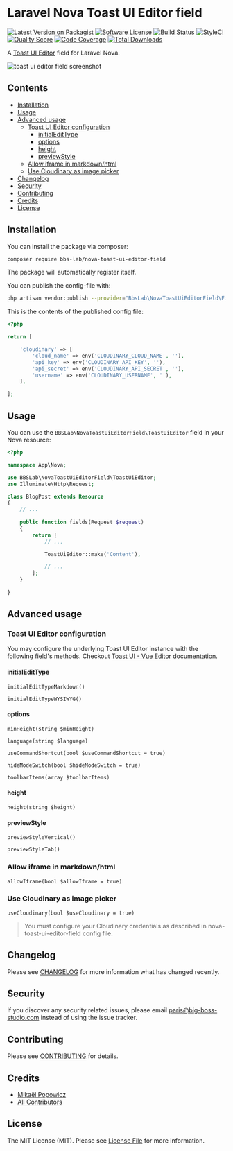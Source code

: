 # Laravel Nova Toast UI Editor field

[![Latest Version on Packagist](https://img.shields.io/packagist/v/bbs-lab/nova-toast-ui-editor-field.svg?style=flat-square)](https://packagist.org/packages/bbs-lab/nova-toast-ui-editor-field)
[![Software License](https://img.shields.io/badge/license-MIT-brightgreen.svg?style=flat-square)](LICENSE.md)
[![Build Status](https://img.shields.io/travis/bbs-lab/nova-toast-ui-editor-field/master.svg?style=flat-square)](https://travis-ci.org/bbs-lab/nova-toast-ui-editor-field)
[![StyleCI](https://styleci.io/repos/217854455/shield)](https://styleci.io/repos/217854455)
[![Quality Score](https://img.shields.io/scrutinizer/g/bbs-lab/nova-toast-ui-editor-field.svg?style=flat-square)](https://scrutinizer-ci.com/g/bbs-lab/nova-toast-ui-editor-field)
[![Code Coverage](https://img.shields.io/scrutinizer/coverage/g/bbs-lab/nova-toast-ui-editor-field/master.svg?style=flat-square)](https://scrutinizer-ci.com/g/bbs-lab/nova-toast-ui-editor-field/?branch=master)
[![Total Downloads](https://img.shields.io/packagist/dt/bbs-lab/nova-toast-ui-editor-field.svg?style=flat-square)](https://packagist.org/packages/bbs-lab/nova-toast-ui-editor-field)

A [Toast UI Editor](https://ui.toast.com/tui-editor) field for Laravel Nova.

![toast ui editor field screenshot](https://bbs-lab.github.io/nova-toast-ui-editor-field/nova-toast-ui-editor-field.png)

## Contents

- [Installation](#installation)
- [Usage](#usage)
- [Advanced usage](#advanced-usage)
    - [Toast UI Editor configuration](#toast-ui-editor-configuration)
        - [initialEditType](#initialedittype)
        - [options](#options)
        - [height](#height)
        - [previewStyle](#previewstyle)
    - [Allow iframe in markdown/html](#allow-iframe-in-markdownhtml)
    - [Use Cloudinary as image picker](#use-cloudinary-as-image-picker)
- [Changelog](#changelog)
- [Security](#security)
- [Contributing](#contributing)
- [Credits](#credits)
- [License](#license)

## Installation

You can install the package via composer:

``` bash
composer require bbs-lab/nova-toast-ui-editor-field
```

The package will automatically register itself.

You can publish the config-file with:

```bash
php artisan vendor:publish --provider="BbsLab\NovaToastUiEditorField\FieldServiceProvider" --tag="config"
```

This is the contents of the published config file:

```php
<?php

return [

    'cloudinary' => [
        'cloud_name' => env('CLOUDINARY_CLOUD_NAME', ''),
        'api_key' => env('CLOUDINARY_API_KEY', ''),
        'api_secret' => env('CLOUDINARY_API_SECRET', ''),
        'username' => env('CLOUDINARY_USERNAME', ''),
    ],

];
```


## Usage

You can use the `BBSLab\NovaToastUiEditorField\ToastUiEditor` field in your Nova resource:

```php
<?php

namespace App\Nova;

use BBSLab\NovaToastUiEditorField\ToastUiEditor;
use Illuminate\Http\Request;

class BlogPost extends Resource
{
    // ...
    
    public function fields(Request $request)
    {
        return [
            // ...

            ToastUiEditor::make('Content'),

            // ...
        ];
    }
    
}
```
## Advanced usage

### Toast UI Editor configuration

You may configure the underlying Toast UI Editor instance with the following field's methods.
Checkout [Toast UI - Vue Editor](https://github.com/nhn/tui.editor/tree/master/apps/vue-editor#props) documentation.

#### initialEditType

`initialEditTypeMarkdown()`

`initialEditTypeWYSIWYG()`

#### options

`minHeight(string $minHeight)`

`language(string $language)`

`useCommandShortcut(bool $useCommandShortcut = true)`

`hideModeSwitch(bool $hideModeSwitch = true)`

`toolbarItems(array $toolbarItems)`

#### height

`height(string $height)`

#### previewStyle

`previewStyleVertical()`

`previewStyleTab()`

### Allow iframe in markdown/html

`allowIframe(bool $allowIframe = true)`

### Use Cloudinary as image picker

`useCloudinary(bool $useCloudinary = true)`

> You must configure your Cloudinary credentials as described in nova-toast-ui-editor-field config file.

## Changelog

Please see [CHANGELOG](CHANGELOG.md) for more information what has changed recently.

## Security

If you discover any security related issues, please email paris@big-boss-studio.com instead of using the issue tracker.

## Contributing

Please see [CONTRIBUTING](CONTRIBUTING.md) for details.

## Credits

- [Mikaël Popowicz](https://github.com/mikaelpopowicz)
- [All Contributors](../../contributors)

## License

The MIT License (MIT). Please see [License File](LICENSE.md) for more information.
